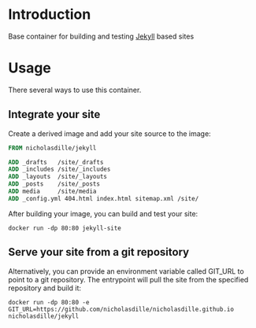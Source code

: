 # Introduction

Base container for building and testing [Jekyll]() based sites

# Usage

There several ways to use this container.

## Integrate your site

Create a derived image and add your site source to the image:

```Dockerfile
FROM nicholasdille/jekyll

ADD _drafts   /site/_drafts
ADD _includes /site/_includes
ADD _layouts  /site/_layouts
ADD _posts    /site/_posts
ADD media     /site/media
ADD _config.yml 404.html index.html sitemap.xml /site/
```

After building your image, you can build and test your site:

```
docker run -dp 80:80 jekyll-site
```

## Serve your site from a git repository

Alternatively, you can provide an environment variable called GIT_URL to point to a git repository. The entrypoint will pull the site from the specified repository and build it:

```
docker run -dp 80:80 -e GIT_URL=https://github.com/nicholasdille/nicholasdille.github.io nicholasdille/jekyll
```
